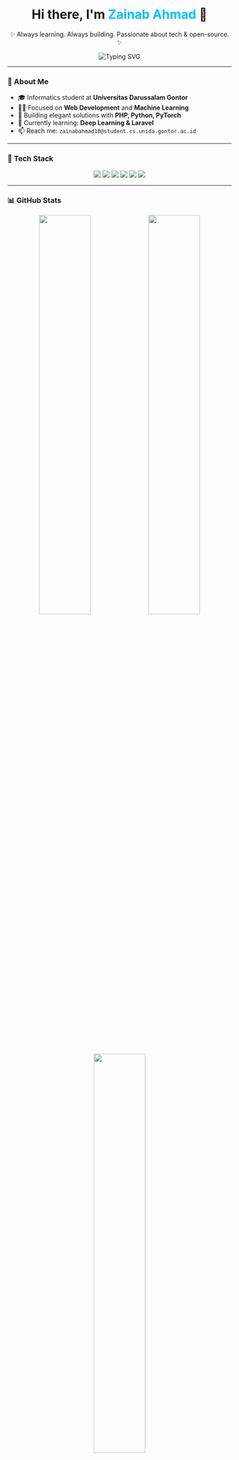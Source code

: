 <!-- Banner Header -->
<h1 align="center">Hi there, I'm <span style="color:#00bfff;">Zainab Ahmad</span> 👋</h1>
<p align="center">✨ Always learning. Always building. Passionate about tech & open-source. ✨</p>

<p align="center">
  <img src="https://readme-typing-svg.demolab.com?font=Fira+Code&weight=500&pause=1000&color=00BFFF&center=true&vCenter=true&width=435&lines=Turning+ideas+into+code;Lover+of+clean+code+%26+open+source;Welcome+to+my+GitHub!" alt="Typing SVG" />
</p>

---

### 🧠 About Me

- 🎓 Informatics student at **Universitas Darussalam Gontor**
- 🧑‍💻 Focused on **Web Development** and **Machine Learning**
- 🚀 Building elegant solutions with **PHP, Python, PyTorch**
- 🌱 Currently learning: **Deep Learning & Laravel**
- 📫 Reach me: `zainabahmad10@student.cs.unida.gontor.ac.id`

---

### 🚀 Tech Stack

<p align="center">
  <img src="https://img.shields.io/badge/Python-3776AB?style=for-the-badge&logo=python&logoColor=white"/>
  <img src="https://img.shields.io/badge/PyTorch-EE4C2C?style=for-the-badge&logo=pytorch&logoColor=white"/>
  <img src="https://img.shields.io/badge/PHP-777BB4?style=for-the-badge&logo=php&logoColor=white"/>
  <img src="https://img.shields.io/badge/Laravel-FF2D20?style=for-the-badge&logo=laravel&logoColor=white"/>
  <img src="https://img.shields.io/badge/HTML-E34F26?style=for-the-badge&logo=html5&logoColor=white"/>
  <img src="https://img.shields.io/badge/CSS-1572B6?style=for-the-badge&logo=css3&logoColor=white"/>
</p>

---

### 📊 GitHub Stats

<p align="center">
  <img src="https://github-readme-stats.vercel.app/api?username=zainhmdd&show_icons=true&theme=tokyonight&hide_border=true" width="48%" />
  <img src="https://github-readme-streak-stats.herokuapp.com/?user=zainhmdd&theme=tokyonight&hide_border=true" width="48%" />
</p>

<p align="center">
  <img src="https://github-readme-stats.vercel.app/api/top-langs/?username=zainhmdd&layout=compact&theme=tokyonight&hide_border=true" width="48%" />
</p>

---

### 📌 Pinned Projects

- 🧠 [`iris-classification`](https://github.com/zainhmdd/iris-classification) — PyTorch MLP model for Iris Dataset
- 😷 [`Face-mask-classification`](https://github.com/zainhmdd/Face-mask-classification) — VGG16-based image classifier
- ✈️ [`web-travel`](https://github.com/zainhmdd/web-travel) — PHP Travel Website Project

---

### 🌐 Connect With Me

<p align="center">
  <a href="mailto:zainabahmad10@student.cs.unida.gontor.ac.id"><img src="https://img.shields.io/badge/Gmail-D14836?style=for-the-badge&logo=gmail&logoColor=white"/></a>
  <a href="https://github.com/zainhmdd"><img src="https://img.shields.io/badge/GitHub-100000?style=for-the-badge&logo=github&logoColor=white"/></a>
  <a href="https://instagram.com/zainhmdd_"><img src="https://img.shields.io/badge/Instagram-E4405F?style=for-the-badge&logo=instagram&logoColor=white"/></a>
</p>

---

<p align="center">💻 Built with ❤️ using Markdown & GitHub Actions</p>
